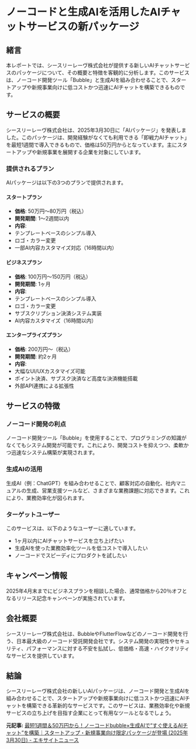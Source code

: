 # ノーコードと生成AIを活用したAIチャットサービスの新パッケージ

## 緒言

本レポートでは、シースリーレーヴ株式会社が提供する新しいAIチャットサービスのパッケージについて、その概要と特徴を客観的に分析します。このサービスは、ノーコード開発ツール「Bubble」と生成AIを組み合わせることで、スタートアップや新規事業向けに低コストかつ迅速にAIチャットを構築できるものです。

## サービスの概要

シースリーレーヴ株式会社は、2025年3月30日に「AIパッケージ」を発表しました。このパッケージは、開発経験がなくても利用できる「即戦力AIチャット」を最短1週間で導入できるもので、価格は50万円からとなっています。主にスタートアップや新規事業を展開する企業を対象にしています。

### 提供されるプラン

AIパッケージは以下の3つのプランで提供されます。

#### スタートプラン

- **価格**: 50万円～80万円（税込）
- **開発期間**: 1～2週間以内
- **内容**:
 - テンプレートベースのシンプル導入
 - ロゴ・カラー変更
 - 一部AI内容カスタマイズ対応（16時間以内）

#### ビジネスプラン

- **価格**: 100万円～150万円（税込）
- **開発期間**: 1ヶ月
- **内容**:
 - テンプレートベースのシンプル導入
 - ロゴ・カラー変更
 - サブスクリプション決済システム実装
 - AI内容カスタマイズ（16時間以内）

#### エンタープライズプラン

- **価格**: 200万円～（税込）
- **開発期間**: 約2ヶ月
- **内容**:
 - 大幅なUI/UXカスタマイズ可能
 - ポイント決済、サブスク決済など高度な決済機能搭載
 - 外部API連携による拡張性

## サービスの特徴

### ノーコード開発の利点

ノーコード開発ツール「Bubble」を使用することで、プログラミングの知識がなくてもシステム開発が可能です。これにより、開発コストを抑えつつ、柔軟かつ迅速なシステム構築が実現されます。

### 生成AIの活用

生成AI（例：ChatGPT）を組み合わせることで、顧客対応の自動化、社内マニュアルの生成、営業支援ツールなど、さまざまな業務課題に対応できます。これにより、業務効率化が図られます。

### ターゲットユーザー

このサービスは、以下のようなユーザーに適しています。

- 1ヶ月以内にAIチャットサービスを立ち上げたい
- 生成AIを使った業務効率化ツールを低コストで導入したい
- ノーコードでスピーディにプロダクトを試したい

## キャンペーン情報

2025年4月末までにビジネスプランを相談した場合、通常価格から20％オフとなるリリース記念キャンペーンが実施されています。

## 会社概要

シースリーレーヴ株式会社は、BubbleやFlutterFlowなどのノーコード開発を行う、日本最大級のノーコード受託開発会社です。システム開発の実現性やセキュリティ、パフォーマンスに対する不安を払拭し、低価格・高速・ハイクオリティなサービスを提供しています。

## 結論

シースリーレーヴ株式会社の新しいAIパッケージは、ノーコード開発と生成AIを組み合わせることで、スタートアップや新規事業向けに低コストかつ迅速にAIチャットを構築できる革新的なサービスです。このサービスは、業務効率化や新規サービスの立ち上げを目指す企業にとって有用なツールとなるでしょう。

**元記事:** [最短1週間＆50万円から！ノーコードbubble×生成AIで“すぐ使えるAIチャット”を構築｜スタートアップ・新規事業向け限定パッケージが登場 (2025年3月30日) - エキサイトニュース](https://www.excite.co.jp/news/article/Prtimes_2025-03-30-34517-136/)